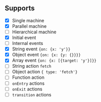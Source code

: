 ## Supports

- [x] Single machine
- [x] Parallel machine
- [ ] Hierarchical machine
- [x] Initial event
- [ ] Internal events
- [x] String event `{on: {x: 'y'}}`
- [x] Object event `{on: {x: {y: {}}}}`
- [x] Array event `{on: {x: [{target: 'y'}]}}`
- [ ] String action `fetch`
- [ ] Object action `{ type: 'fetch'}`
- [ ] Function action
- [ ] `onEntry` actions
- [ ] `onExit` actions
- [ ] `transition` actions
